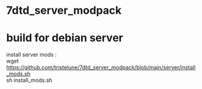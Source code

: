 # 7dtd_server_modpack

# build for debian server

install server mods :  
wget https://github.com/tristelune/7dtd_server_modpack/blob/main/server/install_mods.sh  
sh install_mods.sh  
